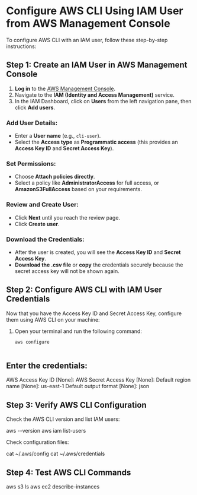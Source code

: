 # **Configure AWS CLI Using IAM User from AWS Management Console**

To configure AWS CLI with an IAM user, follow these step-by-step instructions:

## **Step 1: Create an IAM User in AWS Management Console**

1. **Log in** to the [AWS Management Console](https://aws.amazon.com/console/).
2. Navigate to the **IAM (Identity and Access Management)** service.
3. In the IAM Dashboard, click on **Users** from the left navigation pane, then click **Add users**.

### **Add User Details:**
- Enter a **User name** (e.g., `cli-user`).
- Select the **Access type** as **Programmatic access** (this provides an **Access Key ID** and **Secret Access Key**).

### **Set Permissions:**
- Choose **Attach policies directly**.
- Select a policy like **AdministratorAccess** for full access, or **AmazonS3FullAccess** based on your requirements.

### **Review and Create User:**
- Click **Next** until you reach the review page.
- Click **Create user**.

### **Download the Credentials:**
- After the user is created, you will see the **Access Key ID** and **Secret Access Key**.
- **Download the .csv file** or **copy** the credentials securely because the secret access key will not be shown again.

## **Step 2: Configure AWS CLI with IAM User Credentials**

Now that you have the Access Key ID and Secret Access Key, configure them using AWS CLI on your machine:

1. Open your terminal and run the following command:
   ```bash
   aws configure



## Enter the credentials:

AWS Access Key ID [None]: <Your Access Key ID>
AWS Secret Access Key [None]: <Your Secret Access Key>
Default region name [None]: us-east-1 
Default output format [None]: json 

## Step 3: Verify AWS CLI Configuration
Check the AWS CLI version and list IAM users:

aws --version
aws iam list-users

Check configuration files:

cat ~/.aws/config
cat ~/.aws/credentials

## Step 4: Test AWS CLI Commands

aws s3 ls
aws ec2 describe-instances
